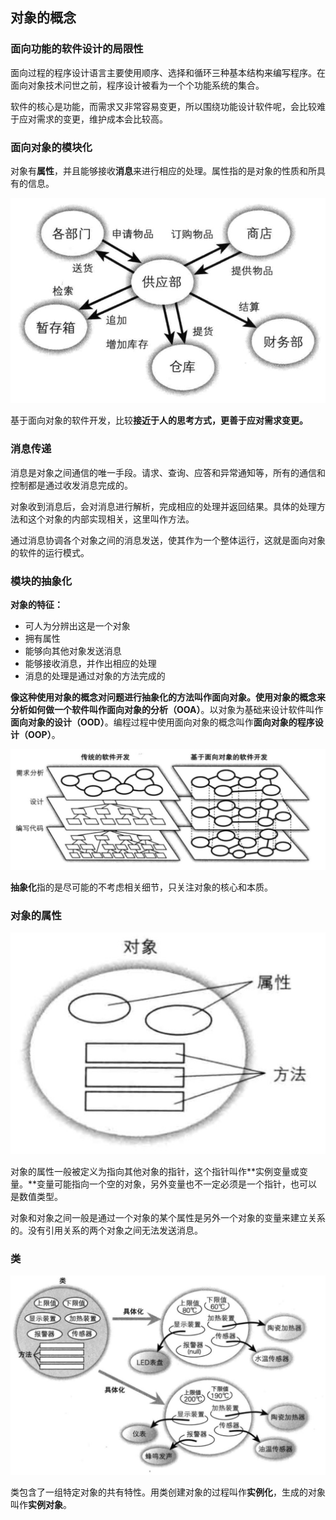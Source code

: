 ## 对象的概念

### 面向功能的软件设计的局限性

面向过程的程序设计语言主要使用顺序、选择和循环三种基本结构来编写程序。在面向对象技术问世之前，程序设计被看为一个个功能系统的集合。

软件的核心是功能，而需求又非常容易变更，所以围绕功能设计软件呢，会比较难于应对需求的变更，维护成本会比较高。

### 面向对象的模块化

对象有**属性**，并且能够接收**消息**来进行相应的处理。属性指的是对象的性质和所具有的信息。

 ![业务](/assets/Jietu20190329-152342.jpg)
 
基于面向对象的软件开发，比较**接近于人的思考方式，更善于应对需求变更。**

### 消息传递

消息是对象之间通信的唯一手段。请求、查询、应答和异常通知等，所有的通信和控制都是通过收发消息完成的。

对象收到消息后，会对消息进行解析，完成相应的处理并返回结果。具体的处理方法和这个对象的内部实现相关，这里叫作方法。

通过消息协调各个对象之间的消息发送，使其作为一个整体运行，这就是面向对象的软件的运行模式。

### 模块的抽象化

**对象的特征：**
- 可人为分辨出这是一个对象
- 拥有属性
- 能够向其他对象发送消息
- 能够接收消息，并作出相应的处理
- 消息的处理是通过对象的方法完成的

**像这种使用对象的概念对问题进行抽象化的方法叫作面向对象。**使用对象的概念来分析如何做一个软件叫作**面向对象的分析（OOA）**。以对象为基础来设计软件叫作**面向对象的设计（OOD）**。编程过程中使用面向对象的概念叫作**面向对象的程序设计（OOP）**。

![模块的一致性](/assets/Jietu20190329-154446.jpg)

**抽象化**指的是尽可能的不考虑相关细节，只关注对象的核心和本质。

### 对象的属性

![对象的概念图](/assets/Jietu20190329-161215@2x.jpg)

对象的属性一般被定义为指向其他对象的指针，这个指针叫作**实例变量或变量。**变量可能指向一个空的对象，另外变量也不一定必须是一个指针，也可以是数值类型。

对象和对象之间一般是通过一个对象的某个属性是另外一个对象的变量来建立关系的。没有引用关系的两个对象之间无法发送消息。

### 类

![类](/assets/Jietu20190402-144622.jpg)

类包含了一组特定对象的共有特性。用类创建对象的过程叫作**实例化**，生成的对象叫作**实例对象**。


